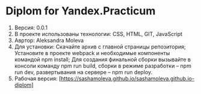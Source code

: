 # Diplom for Yandex.Practicum
1. Версия: 0.0.1
2. В проекте использованы технологии: CSS, HTML, GIT, JavaScript
3. Авртор: Aleksandra Moleva
4. Для установки:
    Скачайте архив с главной страницы репозитория;
    Установите в проекте webpack и необходимые компоненты командой npm install;
    Для создания финальной сборки вызывайте в консоли команду npm run build, сборки в режиме разработки – npm run dev, развертывания на сервере – npm run deploy.
4. Рабочая версия: [https://sashamoleva.github.io/sashamoleva.github.io-diplom]